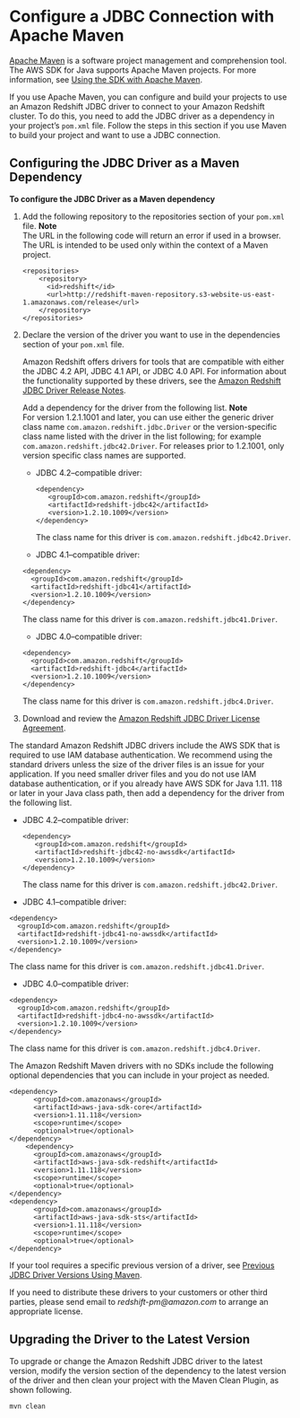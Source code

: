 # Configure a JDBC Connection with Apache Maven<a name="configure-jdbc-connection-with-maven"></a>

[Apache Maven](https://maven.apache.org/) is a software project management and comprehension tool\. The AWS SDK for Java supports Apache Maven projects\. For more information, see [Using the SDK with Apache Maven](http://docs.aws.amazon.com/sdk-for-java/v1/developer-guide/setup-project-maven.html)\.

If you use Apache Maven, you can configure and build your projects to use an Amazon Redshift JDBC driver to connect to your Amazon Redshift cluster\. To do this, you need to add the JDBC driver as a dependency in your project’s `pom.xml` file\. Follow the steps in this section if you use Maven to build your project and want to use a JDBC connection\. 

## Configuring the JDBC Driver as a Maven Dependency<a name="configure-jdbc-connection-with-maven-dependency"></a>

**To configure the JDBC Driver as a Maven dependency**

1. Add the following repository to the repositories section of your `pom.xml` file\.
**Note**  
The URL in the following code will return an error if used in a browser\. The URL is intended to be used only within the context of a Maven project\.

   ```
   <repositories>
       <repository>
         <id>redshift</id>
         <url>http://redshift-maven-repository.s3-website-us-east-1.amazonaws.com/release</url>
       </repository>
   </repositories>
   ```

1. Declare the version of the driver you want to use in the dependencies section of your `pom.xml` file\.

   Amazon Redshift offers drivers for tools that are compatible with either the JDBC 4\.2 API, JDBC 4\.1 API, or JDBC 4\.0 API\. For information about the functionality supported by these drivers, see the [Amazon Redshift JDBC Driver Release Notes](https://s3.amazonaws.com/redshift-downloads/drivers/Amazon+Redshift+JDBC+Release+Notes.pdf)\. 

   Add a dependency for the driver from the following list\.
**Note**  
For version 1\.2\.1\.1001 and later, you can use either the generic driver class name `com.amazon.redshift.jdbc.Driver` or the version\-specific class name listed with the driver in the list following; for example `com.amazon.redshift.jdbc42.Driver`\. For releases prior to 1\.2\.1001, only version specific class names are supported\.

   + JDBC 4\.2–compatible driver: 

     ```
     <dependency>
        <groupId>com.amazon.redshift</groupId>
        <artifactId>redshift-jdbc42</artifactId>
        <version>1.2.10.1009</version>
     </dependency>
     ```

     The class name for this driver is `com.amazon.redshift.jdbc42.Driver`\.

   +  JDBC 4\.1–compatible driver: 

     ```
     <dependency>
       <groupId>com.amazon.redshift</groupId>
       <artifactId>redshift-jdbc41</artifactId>
       <version>1.2.10.1009</version>
     </dependency>
     ```

     The class name for this driver is `com.amazon.redshift.jdbc41.Driver`\.

   +  JDBC 4\.0–compatible driver: 

     ```
     <dependency>
       <groupId>com.amazon.redshift</groupId>
       <artifactId>redshift-jdbc4</artifactId>
       <version>1.2.10.1009</version>
     </dependency>
     ```

      The class name for this driver is `com.amazon.redshift.jdbc4.Driver`\.

1. Download and review the [Amazon Redshift JDBC Driver License Agreement](https://s3.amazonaws.com/redshift-downloads/drivers/Amazon+Redshift+JDBC+Driver+License+Agreement.pdf)\. 

The standard Amazon Redshift JDBC drivers include the AWS SDK that is required to use IAM database authentication\. We recommend using the standard drivers unless the size of the driver files is an issue for your application\. If you need smaller driver files and you do not use IAM database authentication, or if you already have AWS SDK for Java 1\.11\. 118 or later in your Java class path, then add a dependency for the driver from the following list\.

+ JDBC 4\.2–compatible driver: 

  ```
  <dependency>
     <groupId>com.amazon.redshift</groupId>
     <artifactId>redshift-jdbc42-no-awssdk</artifactId>
     <version>1.2.10.1009</version>
  </dependency>
  ```

  The class name for this driver is `com.amazon.redshift.jdbc42.Driver`\.

+  JDBC 4\.1–compatible driver: 

  ```
  <dependency>
    <groupId>com.amazon.redshift</groupId>
    <artifactId>redshift-jdbc41-no-awssdk</artifactId>
    <version>1.2.10.1009</version>
  </dependency>
  ```

  The class name for this driver is `com.amazon.redshift.jdbc41.Driver`\.

+  JDBC 4\.0–compatible driver: 

  ```
  <dependency>
    <groupId>com.amazon.redshift</groupId>
    <artifactId>redshift-jdbc4-no-awssdk</artifactId>
    <version>1.2.10.1009</version>
  </dependency>
  ```

   The class name for this driver is `com.amazon.redshift.jdbc4.Driver`\.

The Amazon Redshift Maven drivers with no SDKs include the following optional dependencies that you can include in your project as needed\. 

```
<dependency>
      <groupId>com.amazonaws</groupId>
      <artifactId>aws-java-sdk-core</artifactId>
      <version>1.11.118</version>
      <scope>runtime</scope>
      <optional>true</optional>
</dependency>
    <dependency>
      <groupId>com.amazonaws</groupId>
      <artifactId>aws-java-sdk-redshift</artifactId>
      <version>1.11.118</version>
      <scope>runtime</scope>
      <optional>true</optional>
</dependency>
<dependency>
      <groupId>com.amazonaws</groupId>
      <artifactId>aws-java-sdk-sts</artifactId>
      <version>1.11.118</version>
      <scope>runtime</scope>
      <optional>true</optional>
</dependency>
```

If your tool requires a specific previous version of a driver, see [Previous JDBC Driver Versions Using Maven](jdbc-previous-versions.md#jdbc-previous-versions-maven)\.

If you need to distribute these drivers to your customers or other third parties, please send email to *redshift\-pm@amazon\.com* to arrange an appropriate license\. 

## Upgrading the Driver to the Latest Version<a name="configure-jdbc-connection-with-maven-upgrading"></a>

To upgrade or change the Amazon Redshift JDBC driver to the latest version, modify the version section of the dependency to the latest version of the driver and then clean your project with the Maven Clean Plugin, as shown following\. 

```
mvn clean
```